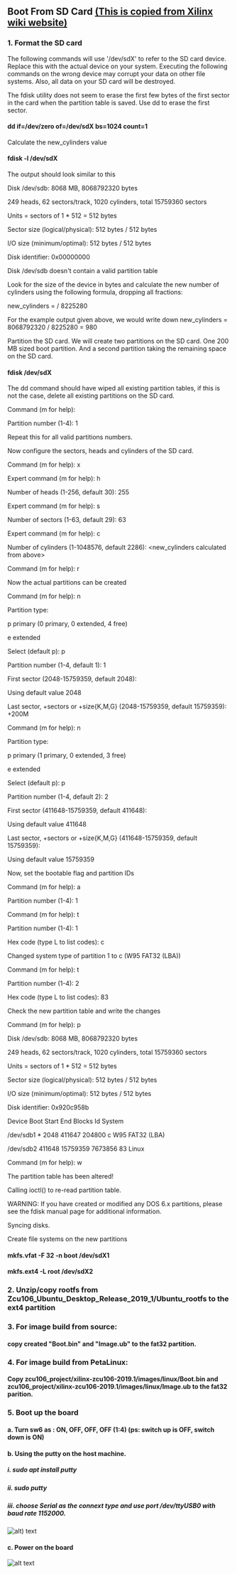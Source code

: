 ## Boot From SD Card [(This is copied from Xilinx wiki website)](https://xilinx-wiki.atlassian.net/wiki/spaces/A/pages/18841655/Prepare+Boot+Medium)

### 1. Format the SD card

The following commands will use '/dev/sdX' to refer to the SD card device. Replace this with the actual device on your system. Executing the following commands on the wrong device may corrupt your data on other file systems. Also, all data on your SD card will be destroyed.

The fdisk utility does not seem to erase the first few bytes of the first sector in the card when the partition table is saved. Use dd to erase the first sector.

#### dd if=/dev/zero of=/dev/sdX bs=1024 count=1

Calculate the new_cylinders value

#### fdisk -l /dev/sdX

The output should look similar to this

Disk /dev/sdb: 8068 MB, 8068792320 bytes

249 heads, 62 sectors/track, 1020 cylinders, total 15759360 sectors

Units = sectors of 1 * 512 = 512 bytes

Sector size (logical/physical): 512 bytes / 512 bytes

I/O size (minimum/optimal): 512 bytes / 512 bytes

Disk identifier: 0x00000000




  
Disk /dev/sdb doesn't contain a valid partition table

Look for the size of the device in bytes and calculate the new number of cylinders using the following formula, dropping all fractions:

new_cylinders = <size> / 8225280
  
For the example output given above, we would write down new_cylinders = 8068792320 / 8225280 = 980

Partition the SD card. We will create two partitions on the SD card. One 200 MB sized boot partition. And a second partition taking the remaining space on the SD card.






#### fdisk /dev/sdX

The dd command should have wiped all existing partition tables, if this is not the case, delete all existing partitions on the SD card.



Command (m for help):

Partition number (1-4): 1



Repeat this for all valid partitions numbers.

Now configure the sectors, heads and cylinders of the SD card.



Command (m for help): x

Expert command (m for help): h

Number of heads (1-256, default 30): 255

Expert command (m for help): s

Number of sectors (1-63, default 29): 63

Expert command (m for help): c

Number of cylinders (1-1048576, default 2286): <new_cylinders calculated from above>

Command (m for help): r



Now the actual partitions can be created



Command (m for help): n

Partition type:

 p primary (0 primary, 0 extended, 4 free)
 
 e extended
 
Select (default p): p

Partition number (1-4, default 1): 1

First sector (2048-15759359, default 2048):

Using default value 2048

Last sector, +sectors or +size{K,M,G} (2048-15759359, default 15759359): +200M
  
Command (m for help): n

Partition type:

 p primary (1 primary, 0 extended, 3 free)
 
 e extended
 
Select (default p): p

Partition number (1-4, default 2): 2

First sector (411648-15759359, default 411648):

Using default value 411648

Last sector, +sectors or +size{K,M,G} (411648-15759359, default 15759359):

Using default value 15759359



Now, set the bootable flag and partition IDs



Command (m for help): a

Partition number (1-4): 1
  
Command (m for help): t

Partition number (1-4): 1

Hex code (type L to list codes): c

Changed system type of partition 1 to c (W95 FAT32 (LBA))
  
Command (m for help): t

Partition number (1-4): 2

Hex code (type L to list codes): 83



Check the new partition table and write the changes



Command (m for help): p
  
Disk /dev/sdb: 8068 MB, 8068792320 bytes

249 heads, 62 sectors/track, 1020 cylinders, total 15759360 sectors

Units = sectors of 1 * 512 = 512 bytes

Sector size (logical/physical): 512 bytes / 512 bytes

I/O size (minimum/optimal): 512 bytes / 512 bytes

Disk identifier: 0x920c958b

Device Boot Start End Blocks Id System
 
/dev/sdb1 * 2048 411647 204800 c W95 FAT32 (LBA)

/dev/sdb2 411648 15759359 7673856 83 Linux
  
Command (m for help): w

The partition table has been altered!
  
Calling ioctl() to re-read partition table.
  
WARNING: If you have created or modified any DOS 6.x partitions, please see the fdisk manual page for additional
information.

Syncing disks.



Create file systems on the new partitions



#### mkfs.vfat -F 32 -n boot /dev/sdX1

#### mkfs.ext4 -L root /dev/sdX2



### 2. Unzip/copy rootfs from Zcu106_Ubuntu_Desktop_Release_2019_1/Ubuntu_rootfs to the ext4 partition

### 3. For image build from source: 

#### copy created "Boot.bin" and "Image.ub" to the fat32 partition.

### 4. For image build from PetaLinux: 

#### Copy zcu106_project/xilinx-zcu106-2019.1/images/linux/Boot.bin and zcu106_project/xilinx-zcu106-2019.1/images/linux/Image.ub to the fat32 parition.

### 5. Boot up the board

#### a. Turn sw6 as : ON, OFF, OFF, OFF (1:4) (ps: switch up is OFF, switch down is ON)

#### b. Using the putty on the host machine.

##### i. sudo apt install putty

##### ii. sudo putty

##### iii. choose Serial as the connext type and use port /dev/ttyUSB0 with baud rate 1152000.

![alt) text](https://github.com/wincle626/ZCU106_SD_Card_Setup/blob/master/pics/Screenshot%20from%202019-09-10%2012-39-16.png)

#### c. Power on the board

![alt text](https://github.com/wincle626/ZCU106_SD_Card_Setup/blob/master/pics/petalinuxboot.gif)
